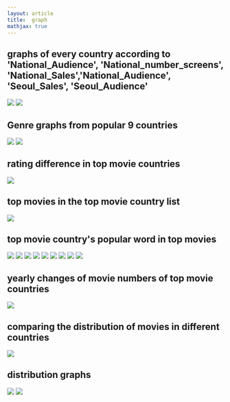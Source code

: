 ```yaml
---
layout: article
title:  graph 
mathjax: true
---
```





## graphs of every country according to 'National_Audience', 'National_number_screens', 'National_Sales','National_Audience', 'Seoul_Sales', 'Seoul_Audience' 
![](graph/daniel_1_1.png )
![](graph/daniel_1_2.png )

## Genre graphs from popular 9 countries
![](graph/daniel_2_1.png )
![](graph/daniel_2_2.png )

## rating difference in top movie countries 
![](graph/daniel_3_1.png )

## top movies in the top movie country list
![](graph/daniel_4_1.png )
## top movie country's popular word in top movies

![](graph/wordcloud_%EB%8F%85%EC%9D%BC.png )
![](graph/wordcloud_%EB%AF%B8%EA%B5%AD.png )
![](graph/wordcloud_%EC%98%81%EA%B5%AD.png )
![](graph/wordcloud_%EC%9D%B4%ED%83%88%EB%A6%AC%EC%95%84.png )
![](graph/wordcloud_%EC%9D%BC%EB%B3%B8.png )
![](graph/wordcloud_%EC%A4%91%EA%B5%AD.png )
![](graph/wordcloud_%ED%94%84%EB%9E%91%EC%8A%A4.png )
![](graph/wordcloud_%ED%95%9C%EA%B5%AD.png )
![](graph/wordcloud_%ED%99%8D%EC%BD%A9.png )

## yearly changes of movie numbers of top movie countries 


![](graph/daniel_5_1.png )
## comparing the distribution of movies in different countries
![](graph/daniel_6_1.png )


## distribution graphs
![](graph/daniel_7_1.png )
![](graph/daniel_7_2.png )
